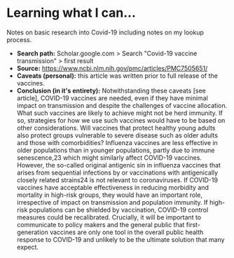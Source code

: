 # Learning what I can...
Notes on basic research into Covid-19 including notes on my lookup process.


- **Search path:** Scholar.google.com > Search "Covid-19 vaccine transmission" > first result
- **Source:** https://www.ncbi.nlm.nih.gov/pmc/articles/PMC7505651/
- **Caveats (personal):** this article was written prior to full release of the vaccines.
- **Conclusion (in it's entirety):** Notwithstanding these caveats [see article], COVID-19 vaccines are needed, even if they have minimal impact on transmission and despite the challenges of vaccine allocation. What such vaccines are likely to achieve might not be herd immunity. If so, strategies for how we use such vaccines would have to be based on other considerations. Will vaccines that protect healthy young adults also protect groups vulnerable to severe disease such as older adults and those with comorbidities? Influenza vaccines are less effective in older populations than in younger populations, partly due to immune senescence,23 which might similarly affect COVID-19 vaccines. However, the so-called original antigenic sin in influenza vaccines that arises from sequential infections by or vaccinations with antigenically closely related strains24 is not relevant to coronaviruses. If COVID-19 vaccines have acceptable effectiveness in reducing morbidity and mortality in high-risk groups, they would have an important role, irrespective of impact on transmission and population immunity. If high-risk populations can be shielded by vaccination, COVID-19 control measures could be recalibrated. Crucially, it will be important to communicate to policy makers and the general public that first-generation vaccines are only one tool in the overall public health response to COVID-19 and unlikely to be the ultimate solution that many expect.
